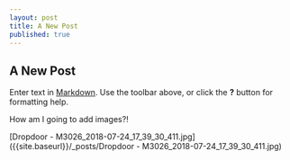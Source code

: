 ```yaml
---
layout: post
title: A New Post
published: true
---
```

## A New Post

Enter text in [Markdown](http://daringfireball.net/projects/markdown/). Use the toolbar above, or click the **?** button for formatting help.

How am I going to add images?!

[Dropdoor - M3026_2018-07-24_17_39_30_411.jpg]({{site.baseurl}}/_posts/Dropdoor - M3026_2018-07-24_17_39_30_411.jpg)

